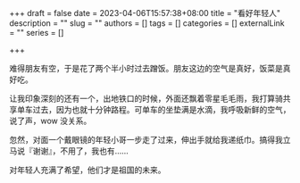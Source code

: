 +++
draft = false
date = 2023-04-06T15:57:38+08:00
title = "看好年轻人"
description = ""
slug = ""
authors = []
tags = []
categories = []
externalLink = ""
series = []

+++

难得朋友有空，于是花了两个半小时过去蹭饭。朋友这边的空气是真好，饭菜是真好吃。

让我印象深刻的还有一个，出地铁口的时候，外面还飘着零星毛毛雨，我打算骑共享单车过去，因为也就十分钟路程。可单车的坐垫满是水滴，我呼吸新鲜的空气，说了声，wow 没关系。

忽然，对面一个戴眼镜的年轻小哥一步走了过来，伸出手就给我递纸巾。搞得我立马说『谢谢』，不用了，我也有……

对年轻人充满了希望，他们才是祖国的未来。